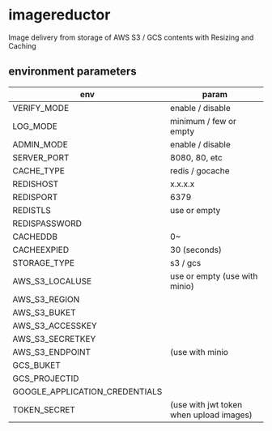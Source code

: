 # imagereductor

Image delivery from storage of AWS S3 / GCS contents with Resizing and Caching

## environment parameters

| env        | param          | 
| --------------- |---------------|
| VERIFY_MODE |enable / disable |
| LOG_MODE |minimum / few or empty |
| ADMIN_MODE |enable / disable |
| SERVER_PORT |8080, 80, etc |
| CACHE_TYPE |redis / gocache |
| REDISHOST |x.x.x.x |
| REDISPORT |6379 |
| REDISTLS |use or empty |
| REDISPASSWORD | |
| CACHEDDB |0~ |
| CACHEEXPIED |30 (seconds) |
| STORAGE_TYPE |s3 / gcs |
| AWS_S3_LOCALUSE |use or empty (use with minio) |
| AWS_S3_REGION | |
| AWS_S3_BUKET | |
| AWS_S3_ACCESSKEY | |
| AWS_S3_SECRETKEY | |
| AWS_S3_ENDPOINT |(use with minio |
| GCS_BUKET | |
| GCS_PROJECTID | |
| GOOGLE_APPLICATION_CREDENTIALS | |
| TOKEN_SECRET |(use with jwt token when upload images) |
